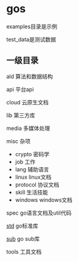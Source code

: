 # gos

examples目录是示例

test_data是测试数据

## 一级目录

ald 算法和数据结构

api 平台api

cloud 云原生文档

lib 第三方库

media 多媒体处理

misc 杂项

- crypto 密码学
- job 工作
- lang 辅助语言
- linux linux文档
- protocol 协议文档
- skill 生活技能
- windows windows文档

spec go语言文档及util代码

[std](https://pkg.go.dev/std) go标准库

[sub](https://pkg.go.dev/golang.org/x) go sub库

tools 工具文档
